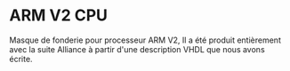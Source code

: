 # ARM V2 CPU

Masque de fonderie pour processeur ARM V2,
Il a été produit entièrement avec la suite Alliance à partir d'une description VHDL que nous avons écrite. 
